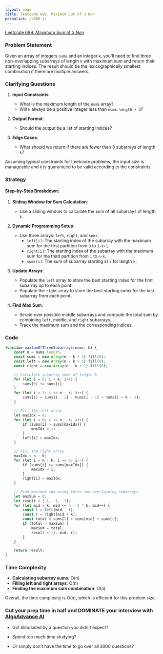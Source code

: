 ```yaml
---
layout: page
title: leetcode 689. Maximum Sum of 3 Non
permalink: /s689-js
---
```

[Leetcode 689. Maximum Sum of 3 Non](https://algoadvance.github.io/algoadvance/l689)
### Problem Statement

Given an array of integers `nums` and an integer `k`, you'll need to find three non-overlapping subarrays of length `k` with maximum sum and return their starting indices. The result should be the lexicographically smallest combination if there are multiple answers.

### Clarifying Questions
1. **Input Constraints**:
    - What is the maximum length of the `nums` array?
    - Will `k` always be a positive integer less than `nums.length / 3`?

2. **Output Format**:
    - Should the output be a list of starting indices?
  
3. **Edge Cases**:
    - What should we return if there are fewer than 3 subarrays of length `k`?

Assuming typical constraints for Leetcode problems, the input size is manageable and `k` is guaranteed to be valid according to the constraints.

### Strategy

#### Step-by-Step Breakdown:
1. **Sliding Window for Sum Calculation**:
    - Use a sliding window to calculate the sum of all subarrays of length `k`.
  
2. **Dynamic Programming Setup**:
    - Use three arrays: `left`, `right`, and `sums`:
        - `left[i]`: The starting index of the subarray with the maximum sum for the first partition from `0` to `i-k+1`.
        - `right[i]`: The starting index of the subarray with the maximum sum for the third partition from `i` to `n-k`.
        - `sums[i]`: The sum of subarray starting at `i` for length `k`.

3. **Update Arrays**:
    - Populate the `left` array to store the best starting index for the first subarray up to each point.
    - Populate the `right` array to store the best starting index for the last subarray from each point.
  
4. **Find Max Sum**:
    - Iterate over possible middle subarrays and compute the total sum by combining `left`, middle, and `right` subarrays.
    - Track the maximum sum and the corresponding indices.

### Code

```javascript
function maxSumOfThreeSubarrays(nums, k) {
    const n = nums.length;
    const sums = new Array(n - k + 1).fill(0);
    const left = new Array(n - k + 1).fill(0);
    const right = new Array(n - k + 1).fill(0);

    // Calculate subarray sums of length k
    for (let i = 0; i < k; i++) {
        sums[0] += nums[i];
    }
    for (let i = 1; i <= n - k; i++) {
        sums[i] = sums[i - 1] - nums[i - 1] + nums[i + k - 1];
    }

    // Fill the left array
    let maxIdx = 0;
    for (let i = 0; i <= n - k; i++) {
        if (sums[i] > sums[maxIdx]) {
            maxIdx = i;
        }
        left[i] = maxIdx;
    }

    // Fill the right array
    maxIdx = n - k;
    for (let i = n - k; i >= 0; i--) {
        if (sums[i] >= sums[maxIdx]) {
            maxIdx = i;
        }
        right[i] = maxIdx;
    }

    // Find maximum sum using three non-overlapping subarrays
    let maxSum = 0;
    let result = [-1, -1, -1];
    for (let mid = k; mid <= n - 2 * k; mid++) {
        const l = left[mid - k];
        const r = right[mid + k];
        const total = sums[l] + sums[mid] + sums[r];
        if (total > maxSum) {
            maxSum = total;
            result = [l, mid, r];
        }
    }

    return result;
}
```

### Time Complexity
- **Calculating subarray sums**: O(n)
- **Filling left and right arrays**: O(n)
- **Finding the maximum sum combination**: O(n)

Overall, the time complexity is O(n), which is efficient for this problem size.


### Cut your prep time in half and DOMINATE your interview with [AlgoAdvance AI](https://algoAdvance.com)

- Got blindsided by a question you didn't expect?

- Spend too much time studying?

- Or simply don't have the time to go over all 3000 questions?

